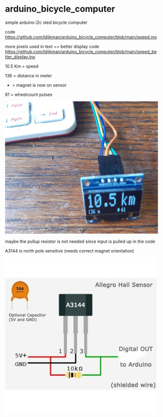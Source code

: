 # arduino_bicycle_computer
simple arduino i2c oled bicycle computer

code https://github.com/ldijkman/arduino_bicycle_computer/blob/main/speed.ino

more pixels used in text == better display
code https://github.com/ldijkman/arduino_bicycle_computer/blob/main/speed_better_display.ino

10.5 Km = speed

136 = distance in meter 

* = magnet is now on sensor

61 = wheelcount pulses

<img src="https://github.com/ldijkman/arduino_bicycle_computer/blob/main/oled_speed.jpg">

maybe the pullup resistor is not needed since input is pulled up in the code

A3144 is north pole sensitive (needs correct magnet orientation)

<img src="https://github.com/ldijkman/arduino_bicycle_computer/blob/main/A3144_hall_effect.jpg">
